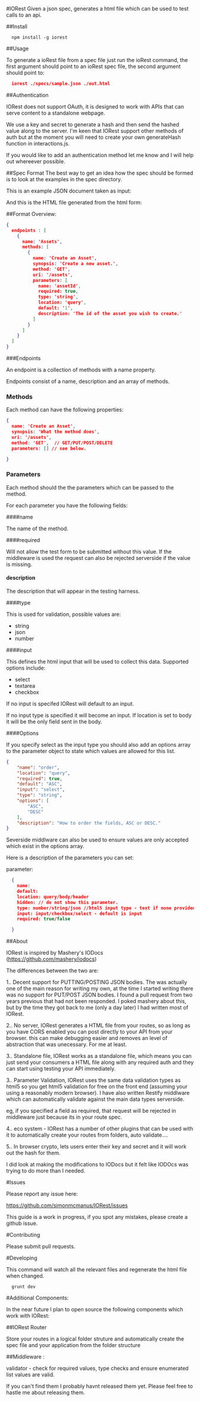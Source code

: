 #IORest
Given a json spec, generates a html file which can be used to test calls to an api.

##Install

```
  npm install -g iorest
```

##Usage

To generate a ioRest file from a spec file just run the ioRest command, the
 first argument should point to an ioRest spec file, the second argument should
 point to:

```json
  iorest ./specs/sample.json ./out.html
```

##Authentication

IORest does not support OAuth, it is designed to work with APIs that can serve
content to a standalone webpage.

We use a key and secret to generate a hash and then send the hashed value
along to the server. I'm keen that IORest support other methods of auth but at
the moment you will need to create your own generateHash function in
interactions.js.

If you would like to add an authentication method let me know and I will help
out whereever possible.


##Spec Format
The best way to get an idea how the spec should be formed is to look at the
examples in the spec directory.


This is an example JSON document taken as input:


And this is the HTML file generated from the html form:

##Format Overview:

```json
{
  endpoints : [
    {
      name: 'Assets',
      methods: [
        {
          name: 'Create an Asset',
          synopsis: 'Create a new asset.',
          method: 'GET',
          uri: '/assets',
          parameters: [
            name: 'assetId',
            required: true,
            type: 'string',
            location: 'query',
            default: '1',
            description: 'The id of the asset you wish to create.'
          ]
        }
      ]
    }
  ]
}
```

###Endpoints

An endpoint is a collection of methods with a name property.

Endpoints consist of a name, description and an array of methods.


### Methods

Each method can have the following properties:

```json
{
  name: 'Create an Asset',
  synopsis: 'What the method does',
  uri: '/assets',
  method: 'GET',  // GET/PUT/POST/DELETE
  parameters: [] // see below.

}
```


### Parameters

Each method should the the parameters which can be passed to the method.


For each parameter you have the following fields:

####name

The name of the method.

####required

Will not allow the test form to be submitted without this value. If the
middleware is used the request can also be rejected serverside if the value
is missing.

#### description

The description that will appear in the testing harness.

####type

This is used for validation, possible values are:

  * string
  * json
  * number

####input

This defines the html input that will be used to collect this data. Supported
options include:

  * select
  * textarea
  * checkbox

If no input is specifed IORest will default to an input.

If no input type is specified it will become an input. If location is set to
body it will be the only field sent in the body.

####Options

If you specify select as the input type you should also add an options array to
 the parameter object to state which values are allowed for this list.

```json
{
    "name": "order",
    "location": "query",
    "required": true,
    "default": "ASC",
    "input": "select",
    "type": "string",
    "options": [
        "ASC",
        "DESC"
    ],
    "description": "How to order the fields, ASC or DESC."
}

```

Severside middlware can also be used to ensure values are only accepted which
exist in the options array.


Here is a description of the parameters you can set:

  parameter:
```json
  {
    name:
    default:
    location: query/body/header
    hidden: // do not show this parameter.
    type: number/string/json //html5 input type - text if none provided.
    input: input/checkbox/select - default is input
    required: true/false

  }
```

##About

  IORest is inspired by Mashery's IODocs (https://github.com/mashery/iodocs)

  The differences between the two are:


  1.. Decent support for PUTTING/POSTING JSON bodies. The was actually one of the main reason for writing my own, at the time I started writing there was no support for PUT/POST JSON bodies. I found a pull request from two years previous that had not been responded. I poked mashery about this, but by the time they got back to me (only a day later) I had written most of IORest.

  2.. No server, IORest generates a HTML file from your routes, so as long as you have CORS enabled you can post directly to your API from your browser. this can make debugging easier and removes an level of abstraction that was unecessary. For me at least.

  3.. Standalone file, IORest works as a standalone file, which means you can just send your consumers a HTML file along with any required auth and they can start using testing your API immediately.


  3.. Parameter Validation, IORest uses the same data validation types as html5 so you get html5 validation for free on the front end (assuming your using a reasonably modern browser).  I have also written Restify middlware which can automatically validate against the main data types serverside.

  eg, if you specified a field as required, that request will be rejected in middleware just because its in your route spec.

  4.. eco system - IORest has a number of other plugins that can be used with it to automatically create your routes from folders, auto validate....


  5.. In browser crypto, lets users enter their key and secret and it will work out the hash for them.

  I did look at making the modifications to IODocs but it felt like IODOcs was trying to do more than I needed.



#Issues

Please report any issue here:

https://github.com/simonmcmanus/IORest/issues

This guide is a work in progress, if you spot any mistakes, please create a github issue.


#Contributing

Please submit pull requests.


#Developing

This command will watch all the relevant files and regenerate the html file when changed.
```
  grunt dev
```


#Additional Components:

In the near future I plan to open source the following components which work with IORest:


##IORest Router

Store your routes in a logical folder struture and automatically create the spec file and your application from the folder structure


##Middleware :

validator - check for required values, type checks and ensure enumerated list values are valid.

If you can't find them I probably havnt released them yet. Please feel free to hastle me about releasing them.


